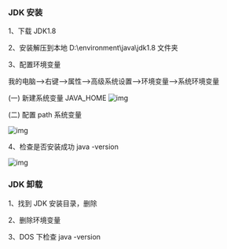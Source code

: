 ### JDK 安装

1、下载 JDK1.8

2、安装解压到本地 D:\environment\java\jdk1.8 文件夹

3、配置环境变量

我的电脑-->右键-->属性-->高级系统设置-->环境变量-->系统环境变量

(一) 新建系统变量 JAVA_HOME
![img](https://img-blog.csdnimg.cn/img_convert/2082577d9e69e77881a484b38f0c296e.png)

(二) 配置 path 系统变量

![img](https://img-blog.csdnimg.cn/img_convert/9a65ceb77487fdc6f67781eb223137e5.png)

4、检查是否安装成功 java -version

![img](https://img-blog.csdnimg.cn/img_convert/8d16214a0bae2e75b84087a7551473b6.png)

### JDK 卸载

1、找到 JDK 安装目录，删除

2、删除环境变量

3、DOS 下检查 java -version

